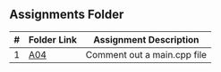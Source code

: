 ##  Assignments Folder

|   #   | Folder Link | Assignment Description |
| :---: | ----------- | ---------------------- |
|  1    |[A04](https://github.com/BishopSwearingen/2143-OOP-Swearingen/blob/main/Assignments/A04/README.md)             |    Comment out a main.cpp file                    |
